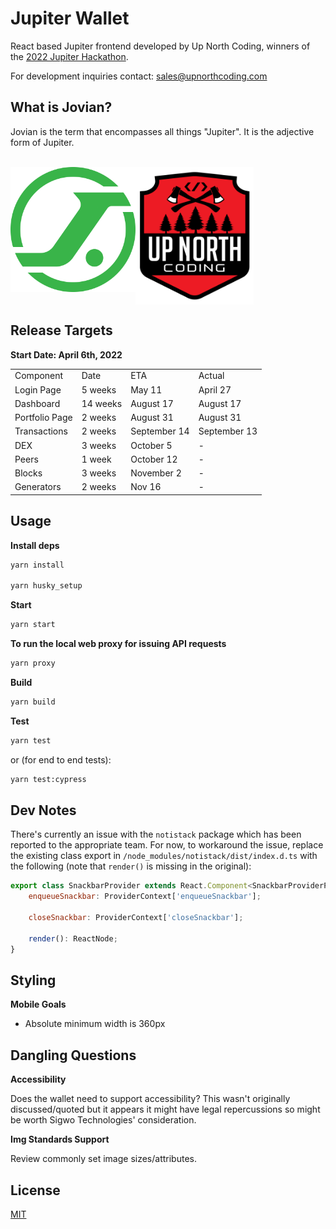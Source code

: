 # Jupiter Wallet

React based Jupiter frontend developed by Up North Coding, winners of the [2022 Jupiter Hackathon](https://blog.gojupiter.tech/jupiter-hackathon-9fae1746bf4c).

For development inquiries contact: sales@upnorthcoding.com

## What is Jovian?

Jovian is the term that encompasses all things "Jupiter". It is the adjective form of Jupiter.

<br />

<img align="left" src="src/assets/logo512.png" alt="Jupiter Logo" height="200px"/>
<img align="left" src="src/assets/unc_large.png" alt="Up North Coding Logo" height="220px"/>

<br clear="left" />

## Release Targets

**Start Date: April 6th, 2022**

<table>
    <tr>
        <td>Component</td>
        <td>Date</td>
        <td>ETA</td>
        <td>Actual</td>
    </tr>
    <tr>
        <td>Login Page</td>
        <td>5 weeks</td>
        <td>May 11</td>
        <td>April 27</td>
    </tr>
        <tr>
        <td>Dashboard</td>
        <td>14 weeks</td>
        <td>August 17</td>
        <td>August 17</td>
    </tr>
        <tr>
        <td>Portfolio Page</td>
        <td>2 weeks</td>
        <td>August 31</td>
        <td>August 31</td>
    </tr>
        <tr>
        <td>Transactions</td>
        <td>2 weeks</td>
        <td>September 14</td>
        <td>September 13</td>
    </tr>
        <tr>
        <td>DEX</td>
        <td>3 weeks</td>
        <td>October 5</td>
        <td>-</td>
    </tr>
        <tr>
        <td>Peers</td>
        <td>1 week</td>
        <td>October 12</td>
        <td>-</td>
    </tr>
    <tr>
        <td>Blocks</td>
        <td>3 weeks</td>
        <td>November 2</td>
        <td>-</td>
    </tr>
        <tr>
        <td>Generators</td>
        <td>2 weeks</td>
        <td>Nov 16</td>
        <td>-</td>
</table>

## Usage

**Install deps**

```sh
yarn install

yarn husky_setup
```

**Start**

```sh
yarn start
```

**To run the local web proxy for issuing API requests**

```sh
yarn proxy
```

**Build**

```sh
yarn build
```

**Test**

```sh
yarn test
```

or (for end to end tests):

```sh
yarn test:cypress
```

## Dev Notes

There's currently an issue with the `notistack` package which has been reported to the appropriate team. For now, to workaround the issue, replace the existing class export in `/node_modules/notistack/dist/index.d.ts` with the following (note that `render()` is missing in the original):

```js
export class SnackbarProvider extends React.Component<SnackbarProviderProps> {
    enqueueSnackbar: ProviderContext['enqueueSnackbar'];

    closeSnackbar: ProviderContext['closeSnackbar'];

    render(): ReactNode;
}
```

## Styling

**Mobile Goals**

- Absolute minimum width is 360px

## Dangling Questions

**Accessibility**

Does the wallet need to support accessibility? This wasn't originally discussed/quoted but it appears it might have legal repercussions so might be worth Sigwo Technologies' consideration.

**Img Standards Support**

Review commonly set image sizes/attributes.

## License

[MIT](LICENSE)
